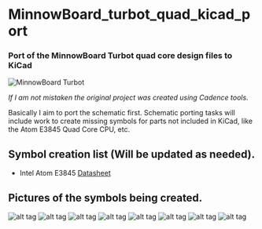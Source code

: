 # MinnowBoard_turbot_quad_kicad_port

<h3>Port of the MinnowBoard Turbot quad core design files to KiCad </h3>

![MinnowBoard Turbot](https://software.intel.com/content/dam/develop/public/us/en/images/hardware/iot-minnow-turbot-16x9.png.rendition.intel.web.720.405.png)
 
_If I am not mistaken the original project was created using Cadence tools._

Basically I aim to port the schematic first.
Schematic porting tasks will include work to create missing symbols for parts not included in KiCad, like the Atom E3845 Quad Core CPU, etc. 

## Symbol creation list (Will be updated as needed).
* Intel Atom E3845 [Datasheet](https://www.mouser.mx/datasheet/2/612/atom-e3800-family-datasheet-1522396.pdf)


## Pictures of the symbols being created. 
![alt tag](/pictures/screenshot.jpg)
![alt tag](/pictures/screenshot_2.jpg)
![alt tag](/pictures/screenshot_3.jpg)
![alt tag](/pictures/screenshot_4.jpg)
![alt tag](/pictures/screenshot_5.jpg)
![alt tag](/pictures/screenshot_6.jpg)
![alt tag](/pictures/screenshot_7.jpg)
![alt tag](/pictures/screenshot_8.jpg)